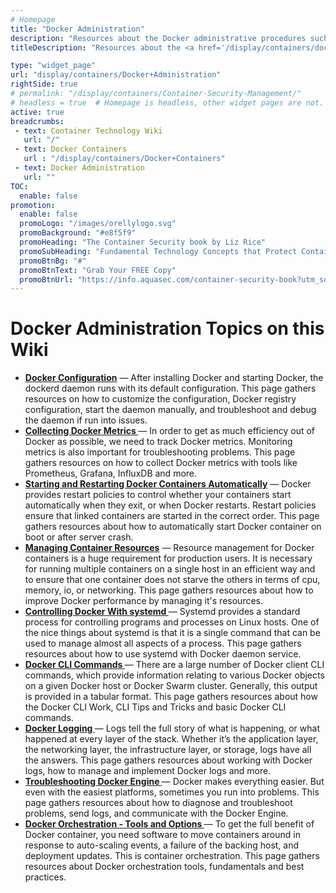 ```yaml
---
# Homepage
title: "Docker Administration"
description: "Resources about the Docker administrative procedures such as Docker configuration, collecting Docker metrics, Docker logging and more."
titleDescription: "Resources about the <a href='/display/containers/docker+containers'>Docker</a> administrative procedures such as Docker configuration, collecting Docker metrics, Docker logging and more." 

type: "widget_page"
url: "display/containers/Docker+Administration" 
rightSide: true 
# permalink: "/display/containers/Container-Security-Management/"
# headless = true  # Homepage is headless, other widget pages are not.
active: true
breadcrumbs:
 - text: Container Technology Wiki
   url: "/"
 - text: Docker Containers
   url : "/display/containers/Docker+Containers"
 - text: Docker Administration
   url: ""
TOC: 
  enable: false
promotion:
  enable: false
  promoLogo: "/images/orellylogo.svg"
  promoBackground: "#e8f5f9"
  promoHeading: "The Container Security book by Liz Rice"
  promoSubHeading: "Fundamental Technology Concepts that Protect Containerized Applications"
  promoBtnBg: "#"
  promoBtnText: "Grab Your FREE Copy"
  promoBtnUrl: "https://info.aquasec.com/container-security-book?utm_source=wiki"
---
```


#  Docker Administration Topics on this Wiki

- **[Docker Configuration](/display/containers/docker+configuration)**  — After installing Docker and starting Docker, the dockerd daemon runs with its default configuration. This page gathers resources on how to customize the configuration, Docker registry configuration, start the daemon manually, and troubleshoot and debug the daemon if run into issues.
- **[Collecting Docker Metrics ](/display/containers/collecting+docker+metrics)**  — In order to get as much efficiency out of Docker as possible, we need to track Docker metrics. Monitoring metrics is also important for troubleshooting problems. This page gathers resources on how to collect Docker metrics with tools like Prometheus, Grafana, InfluxDB and more.
- **[Starting and Restarting Docker Containers Automatically](/display/containers/starting+and+restarting+docker+containers+automatically)**  — Docker provides restart policies to control whether your containers start automatically when they exit, or when Docker restarts. Restart policies ensure that linked containers are started in the correct order. This page gathers resources about how to automatically start Docker container on boot or after server crash.
- **[Managing Container Resources](/display/containers/managing+container+resources)**  — Resource management for Docker containers is a huge requirement for production users. It is necessary for running multiple containers on a single host in an efficient way and to ensure that one container does not starve the others in terms of cpu, memory, io, or networking. This page gathers resources about how to improve Docker performance by managing it's resources.
- **[Controlling Docker With systemd ](/display/containers/controlling+docker+with+systemd)**  — Systemd provides a standard process for controlling programs and processes on Linux hosts. One of the nice things about systemd is that it is a single command that can be used to manage almost all aspects of a process. This page gathers resources about how to use systemd with Docker daemon service.
- **[Docker CLI Commands ](/display/containers/docker+CLI+commands)**  — There are a large number of Docker client CLI commands, which provide information relating to various Docker objects on a given Docker host or Docker Swarm cluster. Generally, this output is provided in a tabular format. This page gathers resources about how the Docker CLI Work, CLI Tips and Tricks and basic Docker CLI commands.
- **[Docker Logging ](/display/containers/docker+logging)**  — Logs tell the full story of what is happening, or what happened at every layer of the stack. Whether it’s the application layer, the networking layer, the infrastructure layer, or storage, logs have all the answers. This page gathers resources about working with Docker logs, how to manage and implement Docker logs and more.
- **[Troubleshooting Docker Engine ](/display/containers/troubleshooting+docker+engine)**  — Docker makes everything easier. But even with the easiest platforms, sometimes you run into problems. This page gathers resources about  how to diagnose and troubleshoot problems, send logs, and communicate with the Docker Engine.
- **[Docker Orchestration - Tools and Options ](/display/containers/docker+orchestration+-+tools+and+options)**  — To get the full benefit of Docker container, you need software to move containers around in response to auto-scaling events, a failure of the backing host, and deployment updates. This is container orchestration. This page gathers resources about Docker orchestration tools, fundamentals and best practices.




